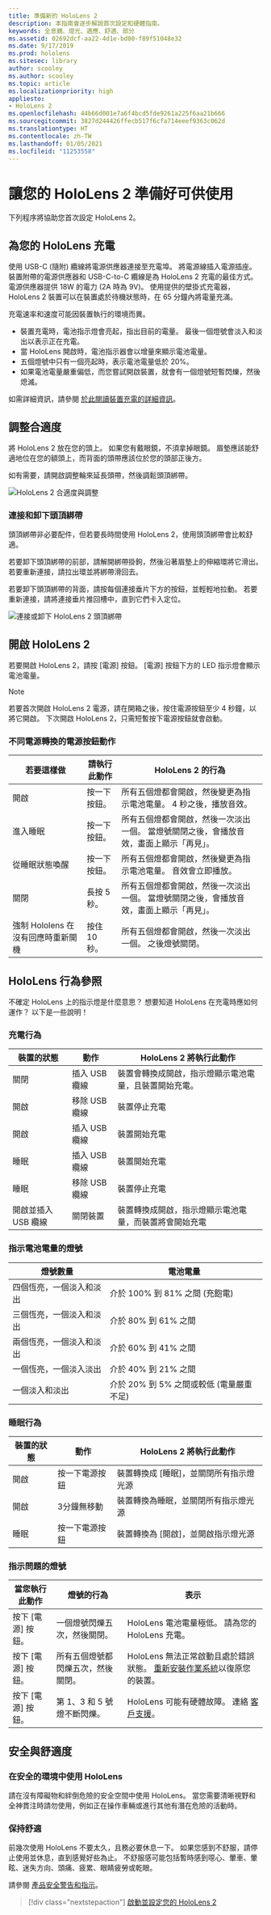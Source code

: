 ```yaml
---
title: 準備新的 HoloLens 2
description: 本指南會逐步解說首次設定和硬體指南。
keywords: 全息鏡、燈光、適應、舒適、部分
ms.assetid: 02692dcf-aa22-4d1e-bd00-f89f51048e32
ms.date: 9/17/2019
ms.prod: hololens
ms.sitesec: library
author: scooley
ms.author: scooley
ms.topic: article
ms.localizationpriority: high
appliesto:
- HoloLens 2
ms.openlocfilehash: 44b66d001e7a6f4bcd5fde9261a225f6aa21b666
ms.sourcegitcommit: 3827d244426ffecb517f6cfa714eeef9363c062d
ms.translationtype: HT
ms.contentlocale: zh-TW
ms.lasthandoff: 01/05/2021
ms.locfileid: "11253558"
---
```

# 讓您的 HoloLens 2 準備好可供使用

下列程序將協助您首次設定 HoloLens 2。

## 為您的 HoloLens 充電

使用 USB-C (隨附) 纜線將電源供應器連接至充電埠。 將電源線插入電源插座。 裝置附帶的電源供應器和 USB-C-to-C 纜線是為 HoloLens 2 充電的最佳方式。 電源供應器提供 18W 的電力 (2A 時為 9V)。 使用提供的壁掛式充電器，HoloLens 2 裝置可以在裝置處於待機狀態時，在 65 分鐘內將電量充滿。

充電速率和速度可能因裝置執行的環境而異。

- 裝置充電時，電池指示燈會亮起，指出目前的電量。  最後一個燈號會淡入和淡出以表示正在充電。
- 當 HoloLens 開啟時，電池指示器會以增量來顯示電池電量。
- 五個燈號中只有一個亮起時，表示電池電量低於 20%。
- 如果電池電量嚴重偏低，而您嘗試開啟裝置，就會有一個燈號短暫閃爍，然後熄滅。

如需詳細資訊，請參閱 [於此閱讀裝置充電的詳細資訊](hololens-recovery.md#charge-the-device)。 

## 調整合適度

將 HoloLens 2 放在您的頭上。 如果您有戴眼鏡，不須拿掉眼鏡。  眉墊應該能舒適地位在您的額頭上，而背面的頭帶應該位於您的頭部正後方。

如有需要，請開啟調整輪來延長頭帶，然後調鬆頭頂綁帶。

![HoloLens 2 合適度與調整](images/hololens2-fit.png)

### 連接和卸下頭頂綁帶

頭頂綁帶非必要配件，但若要長時間使用 HoloLens 2，使用頭頂綁帶會比較舒適。

若要卸下頭頂綁帶的前部，請解開綁帶掛鉤，然後沿著眉墊上的伸縮環將它滑出。 若要重新連接，請拉出環並將綁帶滑回去。

若要卸下頭頂綁帶的背面，請按每個連接垂片下方的按鈕，並輕輕地拉動。 若要重新連接，請將連接垂片推回槽中，直到它們卡入定位。

![連接或卸下 HoloLens 2 頭頂綁帶](images/hololens2-headstrap.png)

## 開啟 HoloLens 2

若要開啟 HoloLens 2，請按 [電源] 按鈕。  [電源] 按鈕下方的 LED 指示燈會顯示電池電量。

> [!NOTE]
> 若要首次開啟 HoloLens 2 電源，請在開箱之後，按住電源按鈕至少 4 秒鐘，以將它開啟。 下次開啟 HoloLens 2，只需短暫按下電源按鈕就會啟動。

### 不同電源轉換的電源按鈕動作

| 若要這樣做 | 請執行此動作 | HoloLens 2 的行為 |
| - | - | - |
| 開啟 | 按一下按鈕。 | 所有五個燈都會開啟，然後變更為指示電池電量。 4 秒之後，播放音效。 |
| 進入睡眠 | 按一下按鈕。 | 所有五個燈都會開啟，然後一次淡出一個。 當燈號關閉之後，會播放音效，畫面上顯示「再見」。 |
| 從睡眠狀態喚醒 | 按一下按鈕。 | 所有五個燈都會開啟，然後變更為指示電池電量。 音效會立即播放。 |
| 關閉 | 長按 5 秒。 |  所有五個燈都會開啟，然後一次淡出一個。 當燈號關閉之後，會播放音效，畫面上顯示「再見」。 |
| 強制 Hololens 在沒有回應時重新開機 | 按住 10 秒。 | 所有五個燈都會開啟，然後一次淡出一個。 之後燈號關閉。 |

## HoloLens 行為參照

不確定 HoloLens 上的指示燈是什麼意思？ 想要知道 HoloLens 在充電時應如何運作？  以下是一些說明！

### 充電行為

| 裝置的狀態 | 動作 | HoloLens 2 將執行此動作 |
| - | - | - |
| 關閉 | 插入 USB 纜線 | 裝置會轉換成開啟，指示燈顯示電池電量，且裝置開始充電。
| 開啟 | 移除 USB 纜線 | 裝置停止充電
| 開啟 | 插入 USB 纜線 | 裝置開始充電
| 睡眠 | 插入 USB 纜線 | 裝置開始充電
| 睡眠 | 移除 USB 纜線 | 裝置停止充電
| 開啟並插入 USB 纜線 | 關閉裝置 | 裝置轉換成開啟，指示燈顯示電池電量，而裝置將會開始充電 |

### 指示電池電量的燈號

| 燈號數量 | 電池電量 |
| - | - |
| 四個恆亮，一個淡入和淡出 | 介於 100% 到 81% 之間 (充飽電) |
| 三個恆亮，一個淡入和淡出 | 介於 80% 到 61% 之間 |
| 兩個恆亮，一個淡入和淡出 | 介於 60% 到 41% 之間 |
| 一個恆亮，一個淡入淡出 | 介於 40% 到 21% 之間 |
| 一個淡入和淡出 | 介於 20% 到 5% 之間或較低 (電量嚴重不足) |

### 睡眠行為

| 裝置的狀態 | 動作 | HoloLens 2 將執行此動作 |
| - | - | - |
| 開啟 | 按一下電源按鈕 | 裝置轉換成 [睡眠]，並關閉所有指示燈光源 |
| 開啟 | 3分鐘無移動 | 裝置轉換為睡眠，並關閉所有指示燈光源 |
| 睡眠 | 按一下電源按鈕 | 裝置轉換為 [開啟]，並開啟指示燈光源 |

### 指示問題的燈號

| 當您執行此動作 | 燈號的行為 | 表示 |
| - | - | - |
| 按下 [電源] 按鈕。 | 一個燈號閃爍五次，然後關閉。 | HoloLens 電池電量極低。 請為您的 HoloLens 充電。 |
| 按下 [電源] 按鈕。 | 所有五個燈號都閃爍五次，然後關閉。 |  HoloLens 無法正常啟動且處於錯誤狀態。 [重新安裝作業系統](hololens-recovery.md)以復原您的裝置。 |
| 按下 [電源] 按鈕。 | 第 1、3 和 5 號燈不斷閃爍。 |  HoloLens 可能有硬體故障。 連絡 [客戶支援](https://support.microsoft.com/en-us/supportforbusiness/productselection?sapid=3ec35c62-022f-466b-3a1e-dbbb7b9a55fb)。 |

## 安全與舒適度

### 在安全的環境中使用 HoloLens

請在沒有障礙物和絆倒危險的安全空間中使用 HoloLens。 當您需要清晰視野和全神貫注時請勿使用，例如正在操作車輛或進行其他有潛在危險的活動時。

### 保持舒適

前幾次使用 HoloLens 不要太久，且務必要休息一下。 如果您感到不舒服，請停止使用並休息，直到感覺好些為止。 不舒服感可能包括暫時感到噁心、暈車、暈眩、迷失方向、頭痛、疲累、眼睛疲勞或乾眼。

請參閱 [產品安全警告和指示](https://support.microsoft.com/help/4558037/product-safety-warnings-and-instructions)。

> [!div class="nextstepaction"]
> [啟動並設定您的 HoloLens 2](hololens2-start.md)
